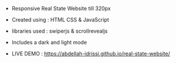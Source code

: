 + Responsive Real State Website till 320px
+ Created using : HTML CSS & JavaScript
+ libraries used : swiperjs & scrollrevealjs
+ Includes a dark and light mode

+ LIVE DEMO : https://abdellah-idrissi.github.io/real-state-website/
